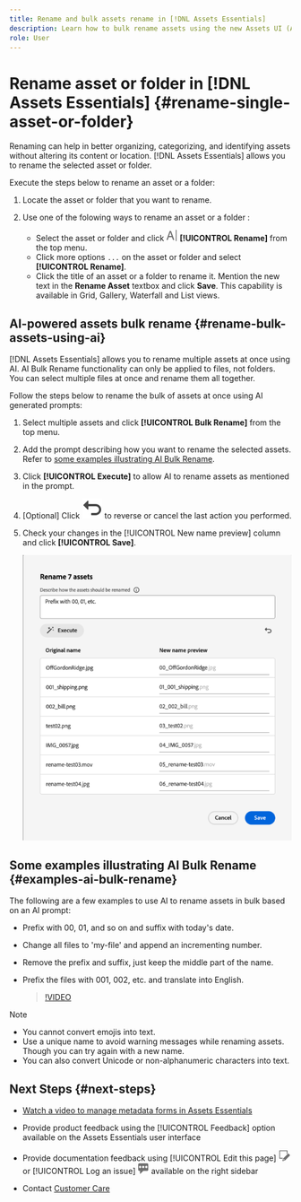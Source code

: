 ```yaml
---
title: Rename and bulk assets rename in [!DNL Assets Essentials]
description: Learn how to bulk rename assets using the new Assets UI (Assets Essentials). It provides the ability to rename multiple assets at once.
role: User
---
```

# Rename asset or folder in [!DNL Assets Essentials] {#rename-single-asset-or-folder}

Renaming can help in better organizing, categorizing, and identifying assets without altering its content or location. [!DNL Assets Essentials] allows you to rename the selected asset or folder.

Execute the steps below to rename an asset or a folder:

1. Locate the asset or folder that you want to rename.

1. Use one of the folowing ways to rename an asset or a folder :

    * Select the asset or folder and click ![rename icon](assets/do-not-localize/rename-icon.png) **[!UICONTROL Rename]** from the top menu. 
    * Click more options `...` on the asset or folder and select **[!UICONTROL Rename]**. 
    * Click the title of an asset or a folder to rename it. Mention the new text in the **Rename Asset** textbox and click **Save**. This capability is available in Grid, Gallery, Waterfall and List views.

## AI-powered assets bulk rename {#rename-bulk-assets-using-ai}

[!DNL Assets Essentials] allows you to rename multiple assets at once using AI. AI Bulk Rename functionality can only be applied to files, not folders. You can select multiple files at once and rename them all together.

Follow the steps below to rename the bulk of assets at once using AI generated prompts:

1. Select multiple assets and click **[!UICONTROL Bulk Rename]** from the top menu.

1. Add the prompt describing how you want to rename the selected assets. Refer to [some examples illustrating AI Bulk Rename](#examples-ai-bulk-rename).

1. Click **[!UICONTROL Execute]** to allow AI to rename assets as mentioned in the prompt.

1. [Optional] Click ![undo icon](assets/do-not-localize/undo.svg) to reverse or cancel the last action you performed. 

1. Check your changes in the [!UICONTROL New name preview] column and click **[!UICONTROL Save]**. 

    ![AI bulk rename](assets/ai-bulk-rename.png)

## Some examples illustrating AI Bulk Rename {#examples-ai-bulk-rename}

The following are a few examples to use AI to rename assets in bulk based on an AI prompt:

* Prefix with 00, 01, and so on and suffix with today's date.
* Change all files to 'my-file' and append an incrementing number.
* Remove the prefix and suffix, just keep the middle part of the name.
* Prefix the files with 001, 002, etc. and translate into English.

    >[!VIDEO](https://video.tv.adobe.com/v/3440975)

>[!NOTE]
>
> * You cannot convert emojis into text.
> * Use a unique name to avoid warning messages while renaming assets. Though you can try again with a new name.
> * You can also convert Unicode or non-alphanumeric characters into text.

## Next Steps {#next-steps}

* [Watch a video to manage metadata forms in Assets Essentials](https://experienceleague.adobe.com/docs/experience-manager-learn/assets-essentials/configuring/metadata-forms.html)

* Provide product feedback using the [!UICONTROL Feedback] option available on the Assets Essentials user interface

* Provide documentation feedback using [!UICONTROL Edit this page] ![edit the page](assets/do-not-localize/edit-page.png) or [!UICONTROL Log an issue] ![create a GitHub issue](assets/do-not-localize/github-issue.png) available on the right sidebar

* Contact [Customer Care](https://experienceleague.adobe.com/?support-solution=General#support)
